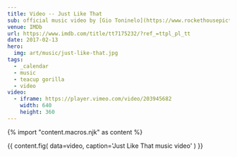 ```yaml
---
title: Video -- Just Like That
sub: official music video by [Gio Toninelo](https://www.rockethousepictures.com/)
venue: IMDb
url: https://www.imdb.com/title/tt7175232/?ref_=ttpl_pl_tt
date: 2017-02-13
hero:
  img: art/music/just-like-that.jpg
tags:
  - _calendar
  - music
  - teacup gorilla
  - video
video:
  - iframe: https://player.vimeo.com/video/203945682
    width: 640
    height: 360
---
```


{% import "content.macros.njk" as content %}

{{ content.fig(
  data=video,
  caption='Just Like That music video'
) }}
